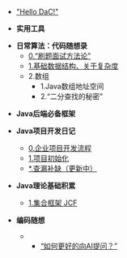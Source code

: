 <!-- docs/_sidebar.md -->
<!-- 单级目录规则：只需要维护一个总体的侧栏，这样不想显示的内容就不会被显示出来 -->
<!-- 重点是：内容， 呈现方式是次次要的，跑通了就已经很好了噢！ -->
<!-- 但是有没有一个插件可以自动化的管理侧边的边栏呢？ -->


<!-- home -->
* ["Hello DaC!"](/)


<!-- /docs/repo/1-tool -->
* **实用工具** 
    

<!-- /docs/repo/2-java-datastructure -->
* **日常算法：代码随想录**
    * [0.“刷题面试方法论”](/repo/2-java-datastructure/0-刷题面试方法论.md)
    * [1.基础数据结构、关于复杂度](/repo/02-java-datastructure/1-基础数据结构、关于复杂度.md)
    * 2.数组
        * 1.Java数组地址空间
        * 2.“二分查找的秘密”


<!-- /docs/repo/3-java-framework -->
* **Java后端必备框架** 
    <!--mybatis-->
    <!--spring全家福-->


<!-- /docs/repo/4-java-project -->
* **Java项目开发日记** 
    * [0.企业项目开发流程](/repo/4-java-project/1-project-user-center/0-企业项目开发流程-简历写法.md)
    * [1.项目初始化](/repo/4-java-project/1-project-user-center/1-用户中心-上-项目初始化.md)
    <!-- 新文档插入点 -->
    * [*.查漏补缺（更新中）](/repo/4-java-project/1-project-user-center/note-for-all-通用笔记.md)


* **Java理论基础积累** <!-- Local：docs/repo/5-java-theory -->
    * [1.集合框架 JCF](/repo/5-java-theory/1-java-collection-framework/JCF.md)


* **编码随想** <!-- Local：docs/repo/6-idea -->
    * * [“如何更好的向AI提问？”](/repo/6-idea/1-如何更好的向AI提问？.md)










